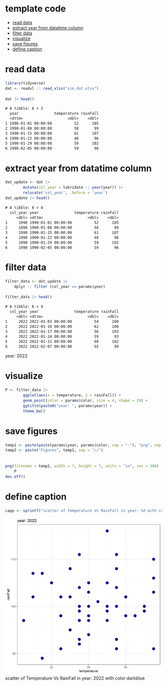 # template code


- [read data](#read-data)
- [extract year from datatime
  column](#extract-year-from-datatime-column)
- [filter data](#filter-data)
- [visualize](#visualize)
- [save figures](#save-figures)
- [define caption](#define-caption)

# read data

``` r
library(tidyverse)
dat <- readxl :: read_xlsx("sim_dat.xlsx")

dat |> head()
```

    # A tibble: 6 × 3
      year                temperature rainFall
      <dttm>                    <dbl>    <dbl>
    1 1990-01-01 00:00:00          52      105
    2 1990-01-08 00:00:00          58       99
    3 1990-01-15 00:00:00          61      107
    4 1990-01-22 00:00:00          48       96
    5 1990-01-29 00:00:00          59      102
    6 1990-02-05 00:00:00          59       96

# extract year from datatime column

``` r
dat_update <- dat |> 
        mutate(col_year = lubridate :: year(year)) |> 
        relocate('col_year', .before = 'year') 
dat_update |> head()
```

    # A tibble: 6 × 4
      col_year year                temperature rainFall
         <dbl> <dttm>                    <dbl>    <dbl>
    1     1990 1990-01-01 00:00:00          52      105
    2     1990 1990-01-08 00:00:00          58       99
    3     1990 1990-01-15 00:00:00          61      107
    4     1990 1990-01-22 00:00:00          48       96
    5     1990 1990-01-29 00:00:00          59      102
    6     1990 1990-02-05 00:00:00          59       96

# filter data

``` r
filter_data <- dat_update |> 
    dplyr :: filter (col_year == params$year)

filter_data |> head() 
```

    # A tibble: 6 × 4
      col_year year                temperature rainFall
         <dbl> <dttm>                    <dbl>    <dbl>
    1     2022 2022-01-03 00:00:00          54      108
    2     2022 2022-01-10 00:00:00          62      100
    3     2022 2022-01-17 00:00:00          56      103
    4     2022 2022-01-24 00:00:00          59       93
    5     2022 2022-01-31 00:00:00          60      102
    6     2022 2022-02-07 00:00:00          55       99

year: 2022

# visualize

``` r
P <- filter_data |> 
        ggplot(aes(x = temperature, y = rainFall)) + 
        geom_point(color = params$color, size = 4, shape = 19) + 
        ggtitle(paste0("year: ", params$year)) + 
        theme_bw() 
```

# save figures

``` r
temp1 <- paste(paste(params$year, params$color, sep = "-"), "png", sep = ".")
temp2 <- paste("Figures", temp1, sep = "//")


png(filename = temp2, width = 7, height = 7, units = "in", res = 300)
    P 
dev.off()
```

# define caption

``` r
capp <- sprintf("scatter of Temperature Vs RainFall in year: %d with color %s", params$year, params$color)
```

![](Figures//2022-darkblue.png) scatter of Temperature Vs RainFall in
year: 2022 with color darkblue
